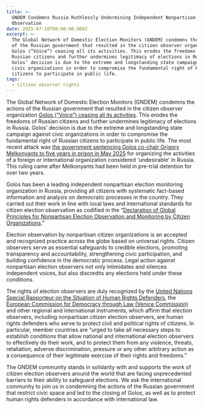 ```yaml
---
title: >-
  GNDEM Condemns Russia Ruthlessly Undermining Independent Nonpartisan Citizen
  Observation
date: 2025-07-18T00:00:00.000Z
excerpt: >-
  The Global Network of Domestic Election Monitors (GNDEM) condemns the actions
  of the Russian government that resulted in the citizen observer organization
  Golos (“Voice”) ceasing all its activities. This erodes the freedoms of
  Russian citizens and further undermines legitimacy of elections in Russia.
  Golos’ decision is due to the extreme and longstanding state campaign against
  civic organizations in order to compromise the fundamental right of Russian
  citizens to participate in public life. 
tags:
  - Citizen observer rights
---
```


The Global Network of Domestic Election Monitors (GNDEM) condemns the actions of the Russian government that resulted in the citizen observer organization [Golos (“Voice”) ceasing all its activities](https://www.golosinfo.org/en/articles/155495). This erodes the freedoms of Russian citizens and further undermines legitimacy of elections in Russia. Golos’ decision is due to the extreme and longstanding state campaign against civic organizations in order to compromise the fundamental right of Russian citizens to participate in public life. The most recent attack was [the government sentencing Golos co-chair Grigory Melkonyants to five years in prison in May 2025](https://gndem.org/stories/gndem_solidarity_statement_golos_russia_2025/) for organizing the activities of a foreign or international organization considered 'undesirable' in Russia. This ruling came after Melkonyants had been held in pre-trial detention for over two years. 

Golos has been a leading independent nonpartisan election monitoring organization in Russia, providing all citizens with systematic fact-based information and analysis on democratic processes in the country. They carried out their work in line with local laws and international standards for citizen election observation as codified in the “[Declaration of Global Principles for Nonpartisan Election Observation and Monitoring by Citizen Organizations](https://gndem.org/declaration-of-global-principles/).”

Election observation by nonpartisan citizen organizations is an accepted and recognized practice across the globe based on universal rights. Citizen observers serve as essential safeguards to credible elections, promoting transparency and accountability, strengthening civic participation, and building confidence in the democratic process. Legal action against nonpartisan election observers not only intimidates and silences independent voices, but also discredits any elections held under these conditions.

The rights of election observers are duly recognized by the [United Nations Special Rapporteur on the Situation of Human Rights Defenders](https://srdefenders.org/information/the-situation-of-election-observers-as-human-rights-defenders%ef%bf%bc/), the [European Commission for Democracy through Law (Venice Commission)](https://www.venice.coe.int/webforms/documents/default.aspx?pdffile=CDL-AD\(2024\)039-e) and other regional and international instruments, which affirm that election observers, including nonpartisan citizen election observers, are human rights defenders who serve to protect civil and political rights of citizens. In particular, member countries are “urged to take all necessary steps to establish conditions that allow national and international election observers to effectively do their work, and to protect them from any violence, threats, retaliation, adverse discrimination, pressure or any other arbitrary action as a consequence of their legitimate exercise of their rights and freedoms.”

The GNDEM community stands in solidarity with and supports the work of citizen election observers around the world that are facing unprecedented barriers to their ability to safeguard elections. We ask the international community to join us in condemning the actions of the Russian government that restrict civic space and led to the closing of Golos, as well as to protect human rights defenders in accordance with international law.
